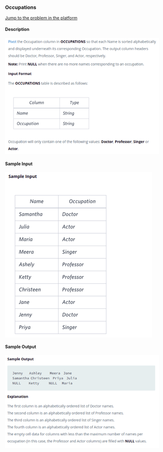 ### Occupations
[Jump to the problem in the platform](https://www.hackerrank.com/challenges/the-pads/problem?isFullScreen=true)

#### Description
![Problem Description](problem_description.png)

#### Sample Input
![Sample Input](0_sample_input.png)

#### Sample Output
![Sample Output](0_sample_output.png)
